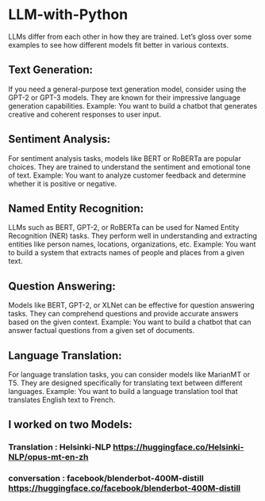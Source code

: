 # LLM-with-Python
LLMs differ from each other in how they are trained. Let’s gloss over some examples to see how different models fit better in various contexts.

## Text Generation:
If you need a general-purpose text generation model, consider using the GPT-2 or GPT-3 models. They are known for their impressive language generation capabilities. Example: You want to build a chatbot that generates creative and coherent responses to user input.
## Sentiment Analysis:
For sentiment analysis tasks, models like BERT or RoBERTa are popular choices. They are trained to understand the sentiment and emotional tone of text. Example: You want to analyze customer feedback and determine whether it is positive or negative.
## Named Entity Recognition:
LLMs such as BERT, GPT-2, or RoBERTa can be used for Named Entity Recognition (NER) tasks. They perform well in understanding and extracting entities like person names, locations, organizations, etc. Example: You want to build a system that extracts names of people and places from a given text.
## Question Answering:
Models like BERT, GPT-2, or XLNet can be effective for question answering tasks. They can comprehend questions and provide accurate answers based on the given context. Example: You want to build a chatbot that can answer factual questions from a given set of documents.
## Language Translation:
For language translation tasks, you can consider models like MarianMT or T5. They are designed specifically for translating text between different languages. Example: You want to build a language translation tool that translates English text to French.

## I worked on two Models: 
### Translation : Helsinki-NLP https://huggingface.co/Helsinki-NLP/opus-mt-en-zh
### conversation : facebook/blenderbot-400M-distill  https://huggingface.co/facebook/blenderbot-400M-distill

